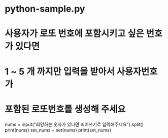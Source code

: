# python-sample.py
# 사용자가 로또 번호에 포함시키고 싶은 번호가 있다면
# 1 ~ 5 개 까지만 입력을 받아서 사용자번호가
# 포함된 로또번호를 생성해 주세요
nums = input("희망하는 숫자가 있다면 띄어쓰기로 입력해주세요").split()
print(nums)
set_nums = set(nums)
print(set_nums)

